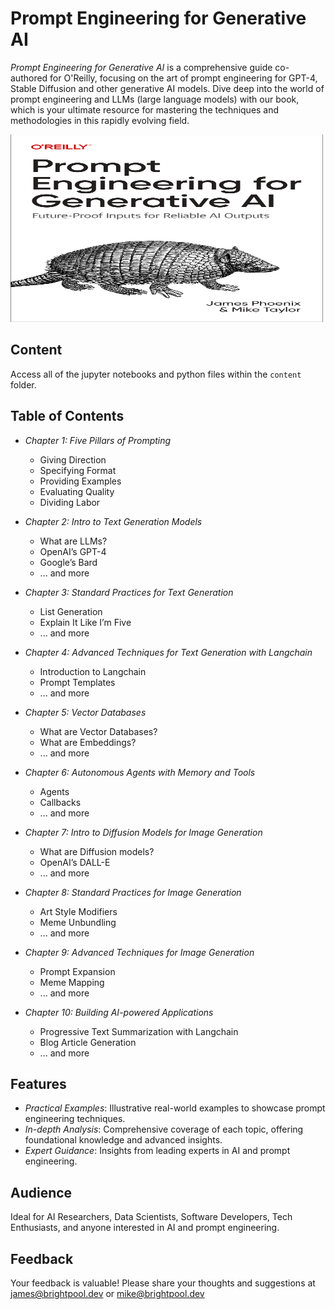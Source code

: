# Prompt Engineering for Generative AI

_Prompt Engineering for Generative AI_ is a comprehensive guide co-authored for O'Reilly, focusing on the art of prompt engineering for GPT-4, Stable Diffusion and other generative AI models. Dive deep into the world of prompt engineering and LLMs (large language models) with our book, which is your ultimate resource for mastering the techniques and methodologies in this rapidly evolving field.

<a href="https://www.oreilly.com" style="max-height: 300px; width: 500px;">
    <img src="images/logo.png" alt="Prompt Engineering for Generative AI" style="max-height: 300px; width: 500px;">
</a>

## Content

Access all of the jupyter notebooks and python files within the `content` folder.

## Table of Contents

- _Chapter 1: Five Pillars of Prompting_
    - Giving Direction
    - Specifying Format
    - Providing Examples
    - Evaluating Quality
    - Dividing Labor

- _Chapter 2: Intro to Text Generation Models_
    - What are LLMs?
    - OpenAI’s GPT-4
    - Google’s Bard
    - ... and more

- _Chapter 3: Standard Practices for Text Generation_
    - List Generation
    - Explain It Like I’m Five
    - ... and more

- _Chapter 4: Advanced Techniques for Text Generation with Langchain_
    - Introduction to Langchain
    - Prompt Templates
    - ... and more

- _Chapter 5: Vector Databases_
    - What are Vector Databases?
    - What are Embeddings?
    - ... and more

- _Chapter 6: Autonomous Agents with Memory and Tools_
    - Agents
    - Callbacks
    - ... and more

- _Chapter 7: Intro to Diffusion Models for Image Generation_
    - What are Diffusion models?
    - OpenAI’s DALL-E
    - ... and more

- _Chapter 8: Standard Practices for Image Generation_
    - Art Style Modifiers
    - Meme Unbundling
    - ... and more

- _Chapter 9: Advanced Techniques for Image Generation_
    - Prompt Expansion
    - Meme Mapping
    - ... and more

- _Chapter 10: Building AI-powered Applications_
    - Progressive Text Summarization with Langchain
    - Blog Article Generation
    - ... and more

## Features

- _Practical Examples_: Illustrative real-world examples to showcase prompt engineering techniques.
- _In-depth Analysis_: Comprehensive coverage of each topic, offering foundational knowledge and advanced insights.
- _Expert Guidance_: Insights from leading experts in AI and prompt engineering.

## Audience

Ideal for AI Researchers, Data Scientists, Software Developers, Tech Enthusiasts, and anyone interested in AI and prompt engineering.

## Feedback

Your feedback is valuable! Please share your thoughts and suggestions at [james@brightpool.dev](mailto:james@brightpool.dev) or [mike@brightpool.dev](mailto:mike@brightpool.dev)

